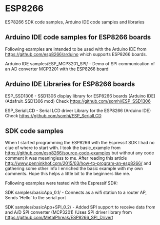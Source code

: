 # ESP8266
ESP8266 SDK code samples, Arduino IDE code samples and libraries


Arduino IDE code samples for ESP8266 boards
---
Following examples are intended to be used with the Arduino IDE from https://github.com/esp8266/arduino which supports ESP8266 boards.

Arduino IDE samples/ESP_MCP3201_SPI/ - Demo of SPI communication of an AD converter MCP3201 with the ESP8266 board 


Arduino IDE Libraries for ESP8266 boards
---

ESP_SSD1306  - SSD1306 display library for ESP8266 boards (Arduino IDE) (Adafruit_SSD1306 mod)
			Check https://github.com/somhi/ESP_SSD1306

ESP_SerialLCD - Serial LCD driver Library for the ESP8266 (Arduino IDE) 
			Check https://github.com/somhi/ESP_SerialLCD


SDK code samples
---

When I started programming the ESP8266 with the Espressif SDK I had no clue of where to start with. 
I took the basic_example from https://github.com/esp8266/source-code-examples but without any code comment it was meaningless to me. After reading this article http://www.penninkhof.com/2015/03/how-to-program-an-esp8266/ and gathering some other info I enriched the basic example with my own comments. Hope this helps a little bit to the beginners like me.


Following examples were tested with the Espressif SDK: 

SDK samples/basicApp_0.1/ - Connects as a wifi station to a router AP, Sends 'Hello' to the serial port

SDK samples/basicApp+SPI_0.2/ - Added SPI support to receive data from and A/D SPI converter (MCP3201)
			          (Uses SPI driver library from https://github.com/MetalPhreak/ESP8266_SPI_Driver)



